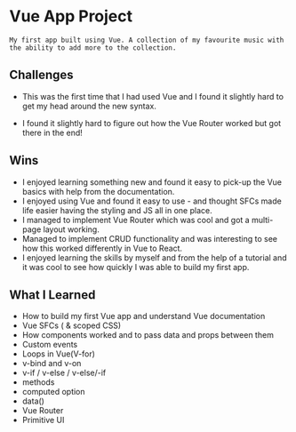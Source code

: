 # Vue App Project
```
My first app built using Vue. A collection of my favourite music with the ability to add more to the collection.
```

## Challenges

* This was the first time that I had used Vue and I found it slightly hard to get my head around the new syntax.

* I found it slightly hard to figure out how the Vue Router worked but got there in the end!

## Wins
* I enjoyed learning something new and found it easy to pick-up the Vue basics with help from the documentation. 
* I enjoyed using Vue and found it easy to use - and thought SFCs made life easier having the styling and JS all in one place.
* I managed to implement Vue Router which was cool and got a multi-page layout working.
* Managed to implement CRUD functionality and was interesting to see how this worked differently in Vue to React.
* I enjoyed learning the skills by myself and from the help of a tutorial and it was cool to see how quickly I was able to build my first app.


## What I Learned
* How to build my first Vue app and understand Vue documentation
* Vue SFCs ( & scoped CSS)
* How components worked and to pass data and props between them
* Custom events
* Loops in Vue(V-for)
* v-bind and v-on
* v-if / v-else / v-else/-if
* methods
* computed option
* data()
* Vue Router
* Primitive UI
